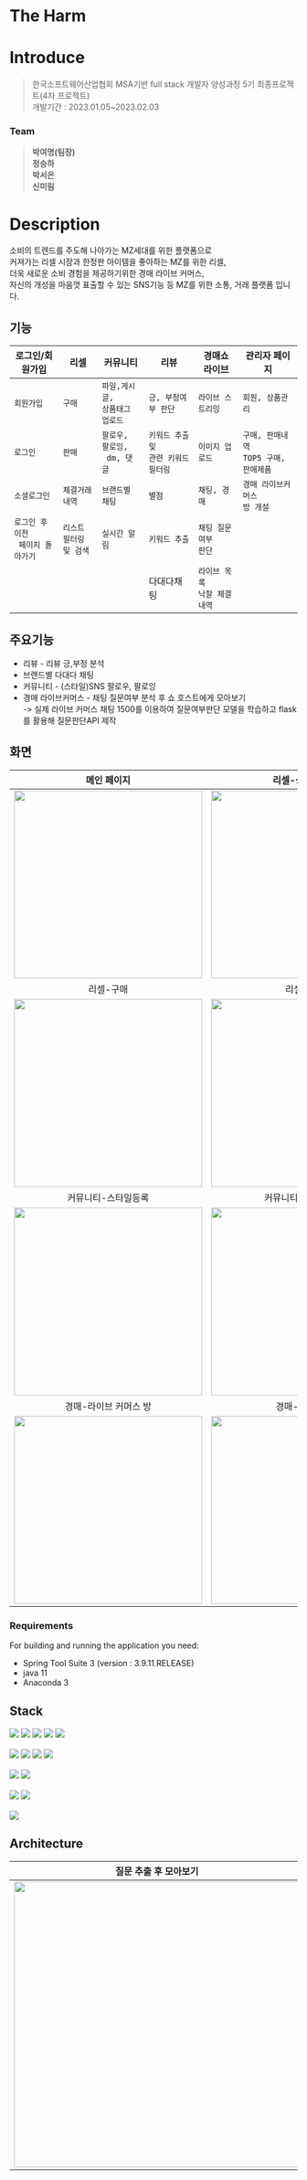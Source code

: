 # The Harm


# Introduce

> 한국소프트웨어산업협회 MSA기반 full stack 개발자 양성과정 5기 최종프로젝트(4차 프로젝트)<br/>개발기간 : 2023.01.05~2023.02.03

### Team
> **박여명(팀장)**<br/>**정승하**<br/>**박서은**<br/>**신미림**<br/>

# Description

소비의 트렌드를 주도해 나아가는 MZ세대를 위한 플랫폼으로<br/>
커져가는 리셀 시장과 한정판 아이템을 좋아하는 MZ를 위한 리셀,<br/>
더욱 새로운 소비 경험을 제공하기위한 경매 라이브 커머스,<br/>
자신의 개성을 마음껏 표출할 수 있는 SNS기능 등  MZ를 위한 소통, 거래 플랫폼 입니다.

## 기능

|  **로그인/회원가입**|  **리셀**           |   **커뮤니티**       |**리뷰**                  |**경매쇼 라이브**        |**관리자 페이지**      |
|----------------|-----------------|------------------|---------------------|--------------------|-------------------------|
|`회원가입`        |`구매`            |`파일,게시글,`<br>`상품태그`<br>`업로드`|`긍, 부정여부 판단`|`라이브 스트리밍`|`회원, 상품관리`|
|`로그인`          |`판매`            |`팔로우, 팔로잉,`<br>` dm, 댓글`  |   `키워드 추출 및`<br>`관련 키워드`<br>`필터링`|`이미지 업로드`|`구매, 판매내역 `<br>`TOP5 구매, 판매제품`  |
|`소셜로그인`       |`체결거래내역`    |`브랜드별 채팅`|`별점`| `채팅, 경매` |  `경매 라이브커머스`<br>`방 개설` |
|`로그인 후 이전 `<br>` 페이지 돌아가기` |`리스트 필터링`<br>`및 검색`|  `실시간 알림` |  `키워드 추출`  |  `채팅 질문여부`<br>`판단`  |        |
|          |                    |           |    다대다채팅   |    `라이브 목록`<br>`낙찰 체결 내역`     |        |

## 주요기능
- 리뷰 - 리뷰 긍,부정 분석
- 브랜드별 다대다 채팅
- 커뮤니티 - (스타일)SNS 팔로우, 팔로잉
- 경매 라이브커머스 - 채팅 질문여부 분석 후 쇼 호스트에게 모아보기<br>
-> 실제 라이브 커머스 채팅 1500를 이용하여 질문여부판단 모델을 학습하고 flask를 활용해 질문판단API 제작

## 화면
| 메인 페이지  |  리셀-상품리스트   | 리셀-상품상세페이지   |  
| :-------------------------------------------: | :------------: | :------------: |
|  <img width="329" src="https://user-images.githubusercontent.com/68410186/224297931-f12a3350-18d6-40ec-bcd1-95c6340e66e4.png"/> |  <img width="329" src="https://user-images.githubusercontent.com/68410186/224298094-2867074b-f3dc-4782-b9f4-3fecb5b327eb.png"/>|  <img width="329" src="https://user-images.githubusercontent.com/68410186/224298257-7db67943-86c4-4dde-9e0d-2db0f6030176.png"/>|  
| 리셀-구매   |  리셀-판매   |    |  
| <img width="329" src="https://user-images.githubusercontent.com/68410186/224298549-b8b9d6f0-dfdc-45a9-b872-e82abfd3aa4a.png"/>   |  <img width="329" src="https://user-images.githubusercontent.com/68410186/224298613-d8ffa706-e33e-40f7-87da-a1ce326cb504.png"/>     ||
| 커뮤니티-스타일등록   |  커뮤니티-스타일목록   |  커뮤니티-스타일 상세페이지  |  
| <img width="329" src="https://user-images.githubusercontent.com/68410186/224299144-3de935f8-13c3-474d-90a0-06d4491f9029.png"/>   | <img width="329" src="https://user-images.githubusercontent.com/68410186/224299454-7d1e0f20-123a-4869-aa10-cd873d346acb.png"/>| <img width="329" src="https://user-images.githubusercontent.com/68410186/224299299-ed05035c-609b-4cb7-b2de-bacd75c8cbf7.png"/>|
| 경매-라이브 커머스 방   |  경매-입찰,낙찰   |  관리자  |  
| <img width="329" src="https://user-images.githubusercontent.com/68410186/224300478-2293c9cb-cbc7-4dd5-9129-a8a1d3a9ddec.png"/>   | <img width="329" src="https://user-images.githubusercontent.com/68410186/224300946-7489212e-99be-48e0-a1ce-6c24bb19635b.png"/>| <img width="329" src="https://user-images.githubusercontent.com/68410186/224301230-7950c387-ba13-4dd1-827a-dc8c47b0589c.png"/>|




### Requirements
For building and running the application you need:
- Spring Tool Suite 3 (version : 3.9.11.RELEASE)
- java 11
- Anaconda 3

## Stack
<div>
<img src="https://img.shields.io/badge/html5-E34F26?style=for-the-badge&logo=html5&logoColor=white"> 
<img src="https://img.shields.io/badge/css-1572B6?style=for-the-badge&logo=css3&logoColor=white"> 
<img src="https://img.shields.io/badge/javascript-F7DF1E?style=for-the-badge&logo=javascript&logoColor=black"> 
<img src="https://img.shields.io/badge/java-007396?style=for-the-badge&logo=java&logoColor=white">
<img src="https://img.shields.io/badge/python-3776AB?style=for-the-badge&logo=python&logoColor=white"> 
<br>
<br>
<img src="https://img.shields.io/badge/oracle-F80000?style=for-the-badge&logo=oracle&logoColor=white"> 
<img src="https://img.shields.io/badge/spring-6DB33F?style=for-the-badge&logo=spring&logoColor=white">
<img src="https://img.shields.io/badge/flask-000000?style=for-the-badge&logo=flask&logoColor=white">
<img src="https://img.shields.io/badge/amazonaws-232F3E?style=for-the-badge&logo=amazonaws&logoColor=white"> 
<br>
<br>
<img src="https://img.shields.io/badge/jquery-0769AD?style=for-the-badge&logo=jquery&logoColor=white">
<img src="https://img.shields.io/badge/bootstrap-7952B3?style=for-the-badge&logo=bootstrap&logoColor=white">
<br>
<br>
<img src="https://img.shields.io/badge/github-181717?style=for-the-badge&logo=github&logoColor=white">
<img src="https://img.shields.io/badge/git-F05032?style=for-the-badge&logo=git&logoColor=white">
<br>
<br>
<img src="https://img.shields.io/badge/Jira-0052CC?style=for-the-badge&logo=Jira&logoColor=white">

</div>

## Architecture
| 질문 추출 후 모아보기  |  기능   |
| :------------: | :------------: |
|<img width="500" src="https://user-images.githubusercontent.com/68410186/224303702-74db9df2-62aa-4897-b810-1dd1da91d8a3.png"/>| <img width="500" src="https://user-images.githubusercontent.com/68410186/224304295-d4640f46-3252-47ce-b2b2-8c24f13c653e.png"/>|

